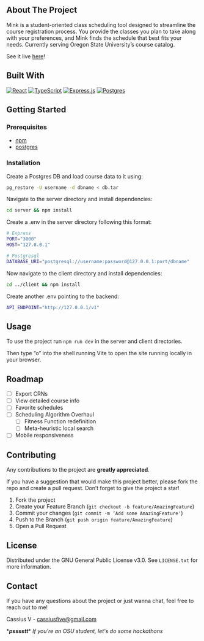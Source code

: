 ## About The Project

Mink is a student-oriented class scheduling tool designed to streamline the course registration process. You provide the classes you plan to take along with your preferences, and Mink finds the schedule that best fits your needs. Currently serving Oregon State University’s course catalog.

See it live [here](https://mink-client.fly.dev)!

## Built With

[![React](https://img.shields.io/badge/react-%2320232a.svg?style=for-the-badge&logo=react&logoColor=%2361DAFB)](https://react.dev)
[![TypeScript](https://img.shields.io/badge/typescript-%23007ACC.svg?style=for-the-badge&logo=typescript&logoColor=white)](https://typescriptlang.org)
[![Express.js](https://img.shields.io/badge/express.js-%23404d59.svg?style=for-the-badge&logo=express&logoColor=%2361DAFB)](https://expressjs.com/)
[![Postgres](https://img.shields.io/badge/postgres-%23316192.svg?style=for-the-badge&logo=postgresql&logoColor=white)](https://www.postgresql.org/)

## Getting Started

### Prerequisites

-   [npm](https://docs.npmjs.com/downloading-and-installing-node-js-and-npm)
-   [postgres](https://www.postgresql.org/download/)

### Installation

Create a Postgres DB and load course data to it using:

```sh
pg_restore -U username -d dbname < db.tar
```

Navigate to the server directory and install dependencies:

```sh
cd server && npm install
```

Create a .env in the server directory following this format:

```sh
# Express
PORT="3000"
HOST="127.0.0.1"

# Postgresql
DATABASE_URI="postgresql://username:password@127.0.0.1:port/dbname"
```

Now navigate to the client directory and install dependencies:

```sh
cd ../client && npm install
```

Create another .env pointing to the backend:

```sh
API_ENDPOINT="http://127.0.0.1/v1"
```

## Usage

To use the project run `npm run dev` in the server and client directories.

Then type “o” into the shell running Vite to open the site running locally in your browser.

## Roadmap

-   [ ] Export CRNs
-   [ ] View detailed course info
-   [ ] Favorite schedules
-   [ ] Scheduling Algorithm Overhaul
    -   [ ] Fitness Function redefinition
    -   [ ] Meta-heuristic local search
-   [ ] Mobile responsiveness

## Contributing

Any contributions to the project are **greatly appreciated**.

If you have a suggestion that would make this project better, please fork the repo and create a pull request. Don’t forget to give the project a star!

1. Fork the project
2. Create your Feature Branch (`git checkout -b feature/AmazingFeature`)
3. Commit your changes (`git commit -m ‘Add some AmazingFeature'`)
4. Push to the Branch (`git push origin feature/AmazingFeature`)
5. Open a Pull Request

## License

Distributed under the GNU General Public License v3.0. See `LICENSE.txt` for more information.

## Contact

If you have any questions about the project or just wanna chat, feel free to reach out to me!

Cassius V - cassiusfive@gmail.com

\****psssstt***\* *If you're an OSU student, let's do some hackathons*

